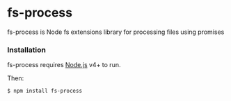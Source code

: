 # fs-process

fs-process is Node fs extensions library for processing files using promises

### Installation

fs-process requires [Node.js](https://nodejs.org/) v4+ to run.

Then:

```sh
$ npm install fs-process
